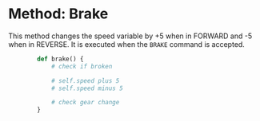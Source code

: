 # Method: Brake

This method changes the speed variable by +5 when in FORWARD and  -5 when in REVERSE. It is executed when the `BRAKE` command is accepted.
```py
        def brake() {
            # check if broken

            # self.speed plus 5
            # self.speed minus 5

            # check gear change
        }
```
